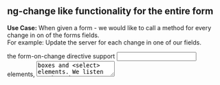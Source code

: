 ## ng-change like functionality for the entire form

<b>Use Case:</b> When given a form - we would like to call a method for every change in on of the forms fields.<br>
For example: Update the server for each change in one of our fields.

the form-on-change directive support <input> elements, <textarea> boxes and <select> elements.
We listen to the 'change' event so according to [JQuery documentation](http://api.jquery.com/change/)

> The change event is sent to an element when its value changes. 
> This event is limited to <input> elements, <textarea> boxes and <select> elements. 
> For select boxes, checkboxes, and radio buttons, the event is fired immediately when the user makes a selection with the mouse, but for the other element types the event is deferred until the element loses focus.
